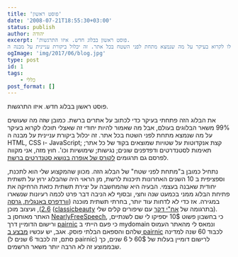 ```yaml
---
title: 'פוסט ראשון'
date: '2008-07-21T18:55:30+03:00'
status: publish
author: יהודה
excerpt: 'פוסט ראשון בבלוג חדש. איזו התרגשות.
את הבלוג הזה פתחתי בעיקר כדי לכתוב על אתרים ברשת. כמובן שזה מה שעושים 99% משאר הבלוגים בעולם, אבל מה שאמור להיות יחודי זה שאצלי תוכלו לקרוא בעיקר על מה שנמצא מתחת לפני השטח בכל אתר. זה יכלול ביקורת עניינית על מבנה ה HTML, CSS ו- JavaScript; קצת אנקדוטות על שטויות שמוצאים בקוד של כל אתר'
ogImage: 'img/2017/06/blog.jpg'
type: post
id: 1
tags:
    - כללי
post_format: []
---
```

פוסט ראשון בבלוג חדש. איזו התרגשות.

את הבלוג הזה פתחתי בעיקר כדי לכתוב על אתרים ברשת. כמובן שזה מה שעושים 99% משאר הבלוגים בעולם, אבל מה שאמור להיות יחודי זה שאצלי תוכלו לקרוא בעיקר על מה שנמצא מתחת לפני השטח בכל אתר. זה יכלול ביקורת עניינית על מבנה ה HTML, CSS ו- JavaScript; קצת אנקדוטות על שטויות שמוצאים בקוד של כל אתר; תאימות לסטנדרטים ודפדפנים שונים; נגישות; שימושיות וכו'. חוץ מזה, אני מקווה לפרסם גם תרגומים [לקורס של אופרה בנושא סטנדרטים ברשת](http://dev.opera.com/articles/view/1-introduction-to-the-web-standards-cur/).

נתחיל כמובן ב"מתחת לפני שטח" של הבלוג הזה. מכוון שהמקצוע שלי הוא לתכנת, וספציפית ב 10 השנים האחרונות תיכנות לרשת, מן הראוי היה שהבלוג ירוץ על תשתית יחודית שאבנה בעצמי. הבעיה היא שהמחשבה על יצירת תשתית כזאת הרחיקה את פתיחת הבלוג ממני בכמעט שנה וחצי, ובסוף לא הניבה דבר פרט לכמה רעיונות שנשארו במגירה. אז כדי לא לדחות עוד יותר, בחרתי תשתית מוכנה ([וורדפרס באנגלית, גרסה 2.6](http://wordpress.org/)), ועיצוב מוכן ([classicbeauty](http://themes.dakars.info/classicbeauty/) בתרגומה של [אח"י דקר](http://www.dakars.info/) עם שיפורים קלים שלי). האתר מאוחסן ב [NearlyFreeSpeech](https://www.nearlyfreespeech.net/), כי בחשבון פשוט 10$ יספיקו לי שם לשנתיים, ורישום הדומיין דרך [pairnic](https://www.pairnic.com/index.html) כי פעם הייתי ב mydomain ונמאס לי מהאתר העמוס שלהם והספאם הבלתי פוסק. אגב, יש עכשיו [מבצע ב pairnic](https://www.pairnic.com/help.m?file=anniversary) לכבוד 60 שנה למדינה (סתם, זה לכבוד 6 שנים ל pairnic) לרישום דומיין בעלות של 60$ ל 6 שנים, כך שבממוצע זה לא הרבה יותר משאר הרשמים.
